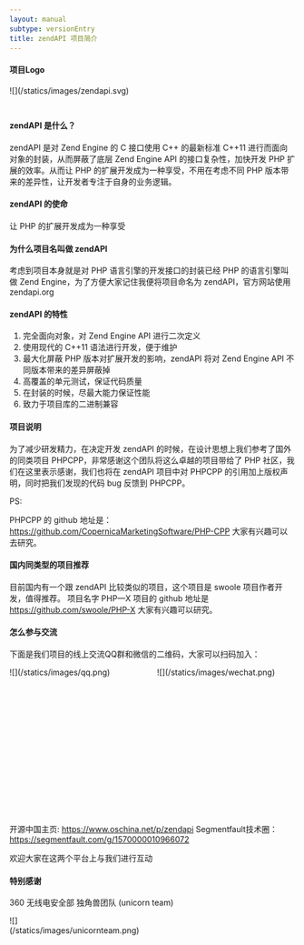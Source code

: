 ```yaml
---
layout: manual
subtype: versionEntry
title: zendAPI 项目简介
---
```

#### 项目Logo
<div style="width:240px; height: 40px;">![](/statics/images/zendapi.svg)</div>

#### zendAPI 是什么？

zendAPI 是对 Zend Engine 的 C 接口使用 C++ 的最新标准 C++11 进行而面向对象的封装，从而屏蔽了底层 Zend Engine API 的接口复杂性，加快开发 PHP 扩展的效率。从而让 PHP 的扩展开发成为一种享受，不用在考虑不同 PHP 版本带来的差异性，让开发者专注于自身的业务逻辑。

#### zendAPI 的使命

让 PHP 的扩展开发成为一种享受

#### 为什么项目名叫做 zendAPI

考虑到项目本身就是对 PHP 语言引擎的开发接口的封装已经 PHP 的语言引擎叫做 Zend Engine，为了方便大家记住我便将项目命名为 zendAPI，官方网站使用 zendapi.org 

#### zendAPI 的特性

1. 完全面向对象，对 Zend Engine API 进行二次定义
2. 使用现代的 C++11 语法进行开发，便于维护
3. 最大化屏蔽 PHP 版本对扩展开发的影响，zendAPI 将对 Zend Engine API 不同版本带来的差异屏蔽掉
4. 高覆盖的单元测试，保证代码质量
5. 在封装的时候，尽最大能力保证性能
6. 致力于项目库的二进制兼容

#### 项目说明

为了减少研发精力，在决定开发 zendAPI 的时候，在设计思想上我们参考了国外的同类项目 PHPCPP，非常感谢这个团队将这么卓越的项目带给了 PHP 社区，我们在这里表示感谢，我们也将在 zendAPI 项目中对 PHPCPP 的引用加上版权声明，同时把我们发现的代码 bug 反馈到 PHPCPP。

PS:

PHPCPP 的 github 地址是： https://github.com/CopernicaMarketingSoftware/PHP-CPP 大家有兴趣可以去研究。

#### 国内同类型的项目推荐
目前国内有一个跟 zendAPI 比较类似的项目，这个项目是 swoole 项目作者开发，值得推荐。
项目名字 PHP—X
项目的 github 地址是 https://github.com/swoole/PHP-X 大家有兴趣可以研究。


#### 怎么参与交流

下面是我们项目的线上交流QQ群和微信的二维码，大家可以扫码加入：
<div>
<div style="width:240px; height: 240px;float:left; margin-right:20px; margin-bottom:20px;">![](/statics/images/qq.png)</div><div style="width:240px; height: 240px;float:left; margin-bottom:20px;">![](/statics/images/wechat.png)</div><div style = "clear:both"></div>
</div>

开源中国主页: https://www.oschina.net/p/zendapi
Segmentfault技术圈：https://segmentfault.com/g/1570000010966072

欢迎大家在这两个平台上与我们进行互动

#### 特别感谢

360 无线电安全部 独角兽团队 (unicorn team)
<div style="width:240px; height: 240px;float:left">![](/statics/images/unicornteam.png)</div>

